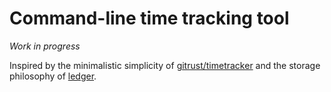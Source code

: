 Command-line time tracking tool
===============================

_Work in progress_

Inspired by the minimalistic simplicity of [gitrust/timetracker](https://github.com/gitrust/timetracker) and the storage philosophy of [ledger](https://www.ledger-cli.org/).